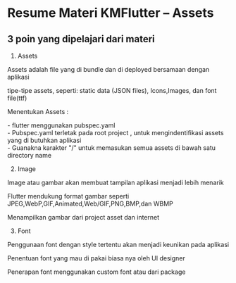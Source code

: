 # Resume Materi KMFlutter – Assets

## 3 poin yang dipelajari dari materi

1. Assets
<p>Assets adalah file yang di bundle dan di deployed bersamaan dengan aplikasi 
<p>tipe-tipe assets, seperti: static data (JSON files), Icons,Images, dan font file(ttf)

<p>Menentukan Assets :<p>
- flutter menggunakan pubspec.yaml<br>
- Pubspec.yaml terletak pada root project , untuk mengindentifikasi assets yang di butuhkan aplikasi<br>
- Guanakna karakter "/" untuk memasukan semua assets di bawah satu directory name<br>

2. Image
<p>Image atau gambar akan membuat tampilan aplikasi menjadi lebih menarik
<p>Flutter mendukung format gambar seperti JPEG,WebP,GIF,Animated,Web/GIF,PNG,BMP,dan WBMP
<p>Menampilkan gambar dari project asset dan internet

3. Font
<p>Penggunaan font dengan style tertentu akan menjadi keunikan pada aplikasi
<p>Penentuan font yang mau di pakai biasa nya oleh UI designer
<p>Penerapan font menggunakan custom font atau dari package